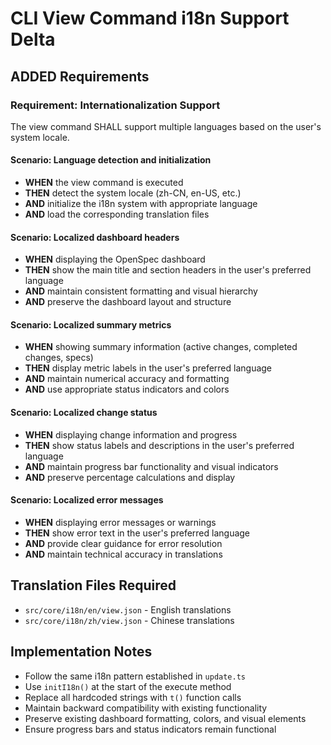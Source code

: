 # CLI View Command i18n Support Delta

## ADDED Requirements

### Requirement: Internationalization Support

The view command SHALL support multiple languages based on the user's system locale.

#### Scenario: Language detection and initialization

- **WHEN** the view command is executed
- **THEN** detect the system locale (zh-CN, en-US, etc.)
- **AND** initialize the i18n system with appropriate language
- **AND** load the corresponding translation files

#### Scenario: Localized dashboard headers

- **WHEN** displaying the OpenSpec dashboard
- **THEN** show the main title and section headers in the user's preferred language
- **AND** maintain consistent formatting and visual hierarchy
- **AND** preserve the dashboard layout and structure

#### Scenario: Localized summary metrics

- **WHEN** showing summary information (active changes, completed changes, specs)
- **THEN** display metric labels in the user's preferred language
- **AND** maintain numerical accuracy and formatting
- **AND** use appropriate status indicators and colors

#### Scenario: Localized change status

- **WHEN** displaying change information and progress
- **THEN** show status labels and descriptions in the user's preferred language
- **AND** maintain progress bar functionality and visual indicators
- **AND** preserve percentage calculations and display

#### Scenario: Localized error messages

- **WHEN** displaying error messages or warnings
- **THEN** show error text in the user's preferred language
- **AND** provide clear guidance for error resolution
- **AND** maintain technical accuracy in translations

## Translation Files Required

- `src/core/i18n/en/view.json` - English translations
- `src/core/i18n/zh/view.json` - Chinese translations

## Implementation Notes

- Follow the same i18n pattern established in `update.ts`
- Use `initI18n()` at the start of the execute method
- Replace all hardcoded strings with `t()` function calls
- Maintain backward compatibility with existing functionality
- Preserve existing dashboard formatting, colors, and visual elements
- Ensure progress bars and status indicators remain functional
